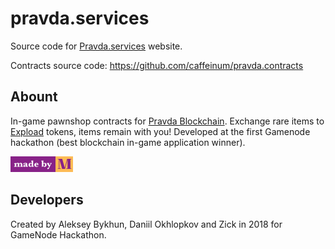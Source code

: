 # pravda.services

Source code for [Pravda.services](https://pravda.services/) website. 

Contracts source code: https://github.com/caffeinum/pravda.contracts

## Abount

In-game pawnshop contracts for [Pravda Blockchain](https://github.com/expload/pravda). Exchange rare items to [Expload](https://github.com/expload/) tokens, items remain with you! Developed at the first Gamenode hackathon (best blockchain in-game application winner). 

[<img src="https://raw.githubusercontent.com/morejust/foundation/master/madebymorejust.png" width="100">](https://morejust.foundation/?from=pravda.services)

## Developers

Created by Aleksey Bykhun, Daniil Okhlopkov and Zick in 2018 for GameNode Hackathon.
